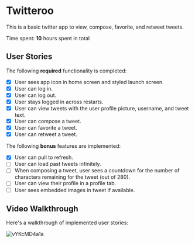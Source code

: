 # Twitteroo

This is a basic twitter app to view, compose, favorite, and retweet tweets.

Time spent: **10** hours spent in total

## User Stories

The following **required** functionality is completed:

- [x] User sees app icon in home screen and styled launch screen.
- [x] User can log in.
- [x] User can log out.
- [x] User stays logged in across restarts.
- [x] User can view tweets with the user profile picture, username, and tweet text.
- [x] User can compose a tweet.
- [x] User can favorite a tweet.
- [x] User can retweet a tweet.

The following **bonus** features are implemented:

- [x] User can pull to refresh.
- [ ] User can load past tweets infinitely.
- [ ] When composing a tweet, user sees a countdown for the number of characters remaining for the tweet (out of 280).
- [ ] User can view their profile in a profile tab.
- [ ] User sees embedded images in tweet if available.

## Video Walkthrough

Here's a walkthrough of implemented user stories:

![vYKcMD4a1a](https://user-images.githubusercontent.com/44451960/193737238-8d6d9f91-42dc-4804-af5e-828aaee18e30.gif)



